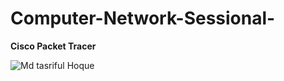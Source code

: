 # Computer-Network-Sessional-

**Cisco Packet Tracer**

![Md  tasriful Hoque](https://user-images.githubusercontent.com/78270149/121295771-6b7e5300-c911-11eb-8401-6643a1048a2b.jpg)

